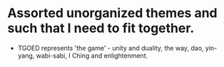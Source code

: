 # Assorted unorganized themes and such that I need to fit together.

- TGOED represents 'the game' - unity and duality, the way, dao, yin-yang, wabi-sabi, I Ching and enlightenment.
